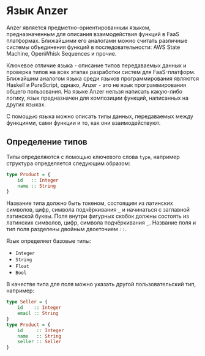 # Язык Anzer

Anzer является предметно-ориентированным языком, предназначенным для описания взаимодействия
функций в FaaS платформах. Ближайшими его аналогами можно считать различные системы объединения
функций в последовательности: AWS State Machine, OpenWhisk Sequences и прочие.

Ключевое отличие языка - описание типов передаваемых данных и проверка типов на всех этапах
разработки систем для FaaS-платформ. Ближайшим аналогом языка среди языков программирования 
являются Haskell и PureScript, однако, Anzer - это не язык программирования общего пользования.
На языке Anzer нельзя написать какую-либо логику, язык предназначен для композиции функций,
написанных на других языках.

С помощью языка можно описать типы данных, передаваемых между функциями, сами функции и то, как
они взаимодействуют.

## Определение типов

Типы определяются с помощью ключевого слова `type`, например структура определяется следующим образом:

```haskell
type Product = {
    id   :: Integer
    name :: String
}
```

Название типа должно быть токеном, состоящим из латинских символов, цифр, символа подчёркивания `_` и 
начинаться с заглавной латинской буквы. Поля внутри фигурных скобок должны состоять из латинских 
символов, цифр, символа подчёркивания `_`. Название поля и тип поля разделены двойным двоеточием `::`.

Язык определяет базовые типы:

- `Integer`
- `String`
- `Float`
- `Bool`

В качестве типа для поля можно указать другой пользовательский тип, например:

```haskell
type Seller = {
    id    :: Integer
    email :: String
}
type Product = {
    id     :: Integer
    name   :: String
    seller :: Seller
}
```
